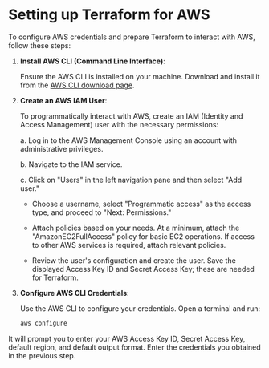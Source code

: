 # Setting up Terraform for AWS

To configure AWS credentials and prepare Terraform to interact with AWS, follow these steps:

1. **Install AWS CLI (Command Line Interface)**:

   Ensure the AWS CLI is installed on your machine. Download and install it from the [AWS CLI download page](https://aws.amazon.com/cli/).

2. **Create an AWS IAM User**:

   To programmatically interact with AWS, create an IAM (Identity and Access Management) user with the necessary permissions:

   a. Log in to the AWS Management Console using an account with administrative privileges.

   b. Navigate to the IAM service.

   c. Click on "Users" in the left navigation pane and then select "Add user."

   - Choose a username, select "Programmatic access" as the access type, and proceed to "Next: Permissions."

   - Attach policies based on your needs. At a minimum, attach the "AmazonEC2FullAccess" policy for basic EC2 operations. If access to other AWS services is required, attach relevant policies.

   - Review the user's configuration and create the user. Save the displayed Access Key ID and Secret Access Key; these are needed for Terraform.

3. **Configure AWS CLI Credentials**:

   Use the AWS CLI to configure your credentials. Open a terminal and run:

   ```bash
   aws configure
   ```

It will prompt you to enter your AWS Access Key ID, Secret Access Key, default region, and default output format. Enter the credentials you obtained in the previous step.